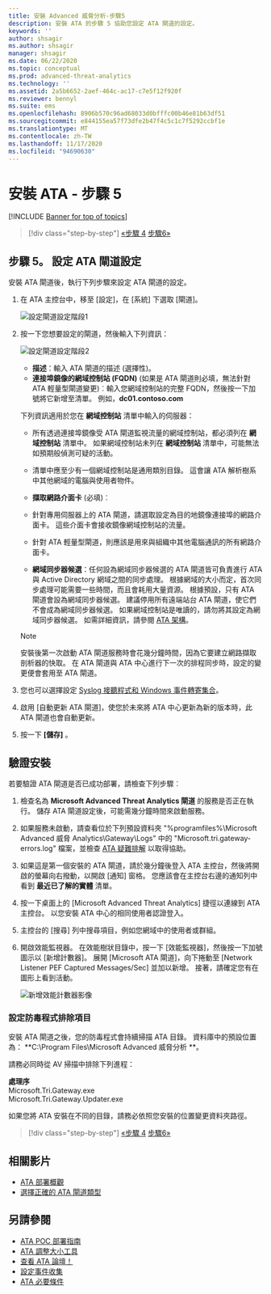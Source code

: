 ```yaml
---
title: 安裝 Advanced 威脅分析-步驟5
description: 安裝 ATA 的步驟 5 協助您設定 ATA 閘道的設定。
keywords: ''
author: shsagir
ms.author: shsagir
manager: shsagir
ms.date: 06/22/2020
ms.topic: conceptual
ms.prod: advanced-threat-analytics
ms.technology: ''
ms.assetid: 2a5b6652-2aef-464c-ac17-c7e5f12f920f
ms.reviewer: bennyl
ms.suite: ems
ms.openlocfilehash: 8906b570c96ad68033d0bfffc00b46e81b63df51
ms.sourcegitcommit: e844155ea57f73dfe2b47f4c5c1c7f5292ccbf1e
ms.translationtype: MT
ms.contentlocale: zh-TW
ms.lasthandoff: 11/17/2020
ms.locfileid: "94690630"
---
```

# <a name="install-ata---step-5"></a>安裝 ATA - 步驟 5

[!INCLUDE [Banner for top of topics](includes/banner.md)]

> [!div class="step-by-step"]
> [«步驟 4](install-ata-step4.md) 
> [步驟6»](install-ata-step6.md)

## <a name="step-5-configure-the-ata-gateway-settings"></a>步驟 5。 設定 ATA 閘道設定

安裝 ATA 閘道後，執行下列步驟來設定 ATA 閘道的設定。

1. 在 ATA 主控台中，移至 [設定]，在 [系統] 下選取 [閘道]。

    ![設定閘道設定階段1](media/ata-gw-config-1.png)

1. 按一下您想要設定的閘道，然後輸入下列資訊：

    ![設定閘道設定階段2](media/ATA-Gateways-config-2.png)

    - **描述**：輸入 ATA 閘道的描述 (選擇性)。
    - **連接埠鏡像的網域控制站 (FQDN)** (如果是 ATA 閘道則必填，無法針對 ATA 輕量型閘道變更)︰輸入您網域控制站的完整 FQDN，然後按一下加號將它新增至清單。 例如，**dc01.contoso.com**

    下列資訊適用於您在 **網域控制站** 清單中輸入的伺服器：

    - 所有透過連接埠鏡像受 ATA 閘道監視流量的網域控制站，都必須列在 **網域控制站** 清單中。 如果網域控制站未列在 **網域控制站** 清單中，可能無法如預期般偵測可疑的活動。
    - 清單中應至少有一個網域控制站是通用類別目錄。 這會讓 ATA 解析樹系中其他網域的電腦與使用者物件。

    - **擷取網路介面卡** (必填)︰
    - 針對專用伺服器上的 ATA 閘道，請選取設定為目的地鏡像連接埠的網路介面卡。 這些介面卡會接收鏡像網域控制站的流量。
    - 針對 ATA 輕量型閘道，則應該是用來與組織中其他電腦通訊的所有網路介面卡。

    - **網域同步器候選**：任何設為網域同步器候選的 ATA 閘道皆可負責進行 ATA 與 Active Directory 網域之間的同步處理。 根據網域的大小而定，首次同步處理可能需要一些時間，而且會耗用大量資源。 根據預設，只有 ATA 閘道會設為網域同步器候選。
    建議停用所有遠端站台 ATA 閘道，使它們不會成為網域同步器候選。
    如果網域控制站是唯讀的，請勿將其設定為網域同步器候選。 如需詳細資訊，請參閱 [ATA 架構](ata-architecture.md#ata-lightweight-gateway-features)。

    > [!NOTE]
    > 安裝後第一次啟動 ATA 閘道服務時會花幾分鐘時間，因為它要建立網路擷取剖析器的快取。
    > 在 ATA 閘道與 ATA 中心進行下一次的排程同步時，設定的變更便會套用至 ATA 閘道。

1. 您也可以選擇設定 [Syslog 接聽程式和 Windows 事件轉寄集合](configure-event-collection.md)。
1. 啟用 [自動更新 ATA 閘道]，使您於未來將 ATA 中心更新為新的版本時，此 ATA 閘道也會自動更新。

1. 按一下 **[儲存]** 。

## <a name="validate-installations"></a>驗證安裝

若要驗證 ATA 閘道是否已成功部署，請檢查下列步驟︰

1. 檢查名為 **Microsoft Advanced Threat Analytics 閘道** 的服務是否正在執行。 儲存 ATA 閘道設定後，可能需幾分鐘時間來啟動服務。

1. 如果服務未啟動，請查看位於下列預設資料夾 "%programfiles%\Microsoft Advanced 威脅 Analytics\Gateway\Logs" 中的 "Microsoft.tri.gateway-errors.log" 檔案，並檢查 [ATA 疑難排解](troubleshooting-ata-known-errors.md) 以取得協助。

1. 如果這是第一個安裝的 ATA 閘道，請於幾分鐘後登入 ATA 主控台，然後將開啟的螢幕向右撥動，以開啟 [通知] 窗格。 您應該會在主控台右邊的通知列中看到 **最近已了解的實體** 清單。

1. 按一下桌面上的 [Microsoft Advanced Threat Analytics] 捷徑以連線到 ATA 主控台。 以您安裝 ATA 中心的相同使用者認證登入。
1. 主控台的 [搜尋] 列中搜尋項目，例如您網域中的使用者或群組。
1. 開啟效能監視器。 在效能樹狀目錄中，按一下 [效能監視器]，然後按一下加號圖示以 [新增計數器]。 展開 [Microsoft ATA 閘道]，向下捲動至 [Network Listener PEF Captured Messages/Sec] 並加以新增。 接著，請確定您有在圖形上看到活動。

    ![新增效能計數器影像](media/ATA-performance-monitoring-add-counters.png)

### <a name="set-anti-virus-exclusions"></a>設定防毒程式排除項目

安裝 ATA 閘道之後，您的防毒程式會持續掃描 ATA 目錄。 資料庫中的預設位置為： **C:\Program Files\Microsoft Advanced 威脅分析 \**。

請務必同時從 AV 掃描中排除下列進程：

**處理序**  
Microsoft.Tri.Gateway.exe  
Microsoft.Tri.Gateway.Updater.exe

如果您將 ATA 安裝在不同的目錄，請務必依照您安裝的位置變更資料夾路徑。

> [!div class="step-by-step"]
> [«步驟 4](install-ata-step4.md) 
> [步驟6»](install-ata-step6.md)

## <a name="related-videos"></a>相關影片

- [ATA 部署概觀](https://channel9.msdn.com/Shows/Microsoft-Security/Overview-of-ATA-Deployment-in-10-Minutes)
- [選擇正確的 ATA 閘道類型](https://channel9.msdn.com/Shows/Microsoft-Security/ATA-Deployment-Choose-the-Right-Gateway-Type)

## <a name="see-also"></a>另請參閱

- [ATA POC 部署指南](https://aka.ms/atapoc)
- [ATA 調整大小工具](https://aka.ms/atasizingtool)
- [查看 ATA 論壇！](https://social.technet.microsoft.com/Forums/security/home?forum=mata)
- [設定事件收集](configure-event-collection.md)
- [ATA 必要條件](ata-prerequisites.md)
